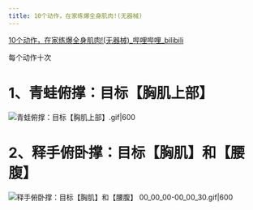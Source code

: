 ```yaml
---
title: 10个动作，在家练爆全身肌肉!(无器械)
---
```

[10个动作，在家练爆全身肌肉!(无器械)_哔哩哔哩_bilibili](https://www.bilibili.com/video/BV1qF411Y7Te/?vd_source=6a8ff9295cd5c06e70b3b428d8fbd4c3)

每个动作十次
# 1、青蛙俯撑：目标【胸肌上部】

![青蛙俯撑：目标【胸肌上部】.gif|600](https://ob-1300571388.cos.ap-nanjing.myqcloud.com/ob-pic/202408091143035.gif)

# 2、释手俯卧撑：目标【胸肌】和【腰腹】

![释手俯卧撑：目标【胸肌】和【腰腹】 00_00_00-00_00_30.gif|600](https://ob-1300571388.cos.ap-nanjing.myqcloud.com/ob-pic/202408092122494.gif)